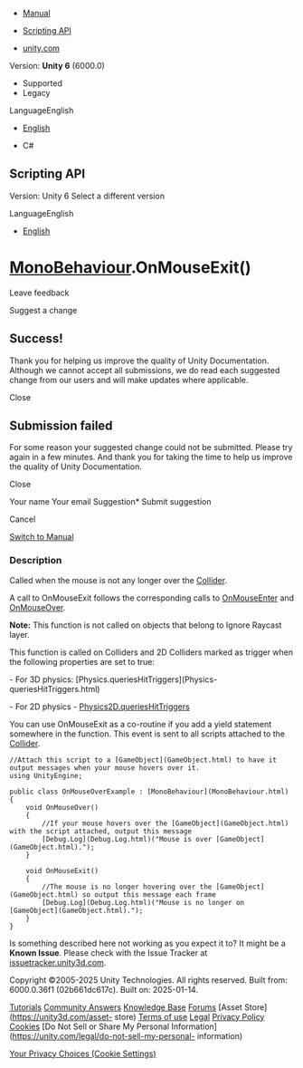 [ ]()

  * [Manual](../Manual/index.html)
  * [Scripting API](../ScriptReference/index.html)

  * [unity.com](https://unity.com/)

Version: **Unity 6** (6000.0)

  * Supported
  * Legacy

LanguageEnglish

  * [English]()

  * C#

[ ](https://docs.unity3d.com)

## Scripting API

Version: Unity 6 Select a different version

LanguageEnglish

  * [English]()

#  [MonoBehaviour](MonoBehaviour.html).OnMouseExit()

Leave feedback

Suggest a change

## Success!

Thank you for helping us improve the quality of Unity Documentation. Although
we cannot accept all submissions, we do read each suggested change from our
users and will make updates where applicable.

Close

## Submission failed

For some reason your suggested change could not be submitted. Please <a>try
again</a> in a few minutes. And thank you for taking the time to help us
improve the quality of Unity Documentation.

Close

Your name Your email Suggestion* Submit suggestion

Cancel

[Switch to Manual](../Manual/class-MonoBehaviour.html "Go to MonoBehaviour
Component in the Manual")

### Description

Called when the mouse is not any longer over the [Collider](Collider.html).

A call to OnMouseExit follows the corresponding calls to
[OnMouseEnter](MonoBehaviour.OnMouseEnter.html) and
[OnMouseOver](MonoBehaviour.OnMouseOver.html).  
  
**Note:** This function is not called on objects that belong to Ignore Raycast
layer.  
  
This function is called on Colliders and 2D Colliders marked as trigger when
the following properties are set to true:  
  
\- For 3D physics: [Physics.queriesHitTriggers](Physics-
queriesHitTriggers.html)  
  
\- For 2D physics -
[Physics2D.queriesHitTriggers](Physics2D-queriesHitTriggers.html)  
  
You can use OnMouseExit as a co-routine if you add a yield statement somewhere
in the function. This event is sent to all scripts attached to the
[Collider](Collider.html).

    
    
    //Attach this script to a [GameObject](GameObject.html) to have it output messages when your mouse hovers over it.
    using UnityEngine;  
      
    public class OnMouseOverExample : [MonoBehaviour](MonoBehaviour.html)
    {
        void OnMouseOver()
        {
            //If your mouse hovers over the [GameObject](GameObject.html) with the script attached, output this message
            [Debug.Log](Debug.Log.html)("Mouse is over [GameObject](GameObject.html).");
        }  
      
        void OnMouseExit()
        {
            //The mouse is no longer hovering over the [GameObject](GameObject.html) so output this message each frame
            [Debug.Log](Debug.Log.html)("Mouse is no longer on [GameObject](GameObject.html).");
        }
    }
    

Is something described here not working as you expect it to? It might be a
**Known Issue**. Please check with the Issue Tracker at
[issuetracker.unity3d.com](https://issuetracker.unity3d.com).

Copyright ©2005-2025 Unity Technologies. All rights reserved. Built from:
6000.0.36f1 (02b661dc617c). Built on: 2025-01-14.

[Tutorials](https://unity3d.com/learn) [Community
Answers](https://answers.unity3d.com) [Knowledge
Base](https://support.unity3d.com/hc/en-us)
[Forums](https://forum.unity3d.com) [Asset Store](https://unity3d.com/asset-
store) [Terms of use](https://docs.unity3d.com/Manual/TermsOfUse.html)
[Legal](https://unity.com/legal) [Privacy
Policy](https://unity.com/legal/privacy-policy)
[Cookies](https://unity.com/legal/cookie-policy) [Do Not Sell or Share My
Personal Information](https://unity.com/legal/do-not-sell-my-personal-
information)

[Your Privacy Choices (Cookie Settings)](javascript:void\(0\);)

